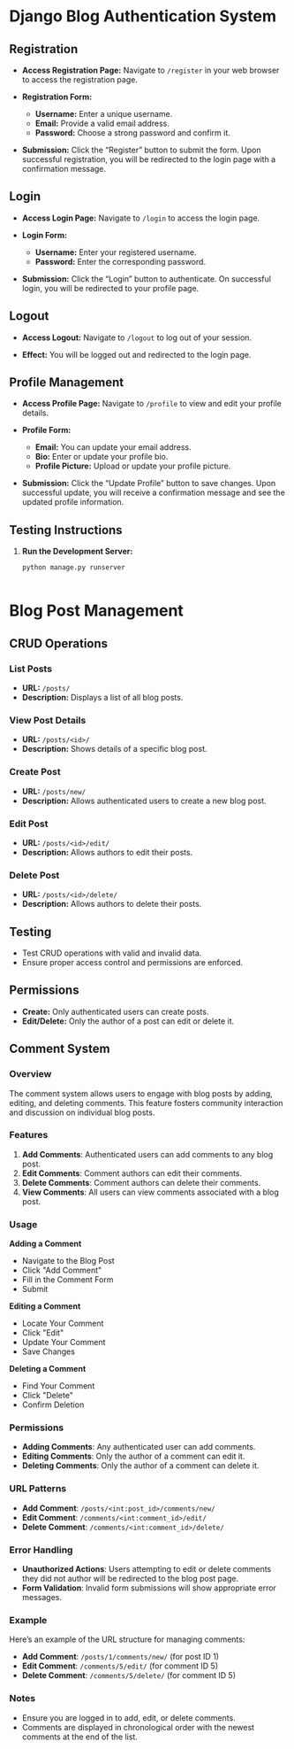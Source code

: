 # Django Blog Authentication System

## Registration

- **Access Registration Page:**
  Navigate to `/register` in your web browser to access the registration page.

- **Registration Form:**
  - **Username:** Enter a unique username.
  - **Email:** Provide a valid email address.
  - **Password:** Choose a strong password and confirm it.

- **Submission:**
  Click the “Register” button to submit the form.
  Upon successful registration, you will be redirected to the login page with a confirmation message.

## Login

- **Access Login Page:**
  Navigate to `/login` to access the login page.

- **Login Form:**
  - **Username:** Enter your registered username.
  - **Password:** Enter the corresponding password.

- **Submission:**
  Click the “Login” button to authenticate.
  On successful login, you will be redirected to your profile page.

## Logout

- **Access Logout:**
  Navigate to `/logout` to log out of your session.

- **Effect:**
  You will be logged out and redirected to the login page.

## Profile Management

- **Access Profile Page:**
  Navigate to `/profile` to view and edit your profile details.

- **Profile Form:**
  - **Email:** You can update your email address.
  - **Bio:** Enter or update your profile bio.
  - **Profile Picture:** Upload or update your profile picture.

- **Submission:**
  Click the “Update Profile” button to save changes.
  Upon successful update, you will receive a confirmation message and see the updated profile information.

## Testing Instructions

1. **Run the Development Server:**
   ```bash
   python manage.py runserver



# Blog Post Management

## CRUD Operations

### List Posts
- **URL:** `/posts/`
- **Description:** Displays a list of all blog posts.

### View Post Details
- **URL:** `/posts/<id>/`
- **Description:** Shows details of a specific blog post.

### Create Post
- **URL:** `/posts/new/`
- **Description:** Allows authenticated users to create a new blog post.

### Edit Post
- **URL:** `/posts/<id>/edit/`
- **Description:** Allows authors to edit their posts.

### Delete Post
- **URL:** `/posts/<id>/delete/`
- **Description:** Allows authors to delete their posts.

## Testing

- Test CRUD operations with valid and invalid data.
- Ensure proper access control and permissions are enforced.

## Permissions

- **Create:** Only authenticated users can create posts.
- **Edit/Delete:** Only the author of a post can edit or delete it.


## Comment System

### Overview
The comment system allows users to engage with blog posts by adding, editing, and deleting comments. This feature fosters community interaction and discussion on individual blog posts.

### Features
1. **Add Comments**: Authenticated users can add comments to any blog post.
2. **Edit Comments**: Comment authors can edit their comments.
3. **Delete Comments**: Comment authors can delete their comments.
4. **View Comments**: All users can view comments associated with a blog post.

### Usage
**Adding a Comment**
- Navigate to the Blog Post
- Click "Add Comment"
- Fill in the Comment Form
- Submit

**Editing a Comment**
- Locate Your Comment
- Click "Edit"
- Update Your Comment
- Save Changes

**Deleting a Comment**
- Find Your Comment
- Click "Delete"
- Confirm Deletion

### Permissions
- **Adding Comments**: Any authenticated user can add comments.
- **Editing Comments**: Only the author of a comment can edit it.
- **Deleting Comments**: Only the author of a comment can delete it.

### URL Patterns
- **Add Comment**: `/posts/<int:post_id>/comments/new/`
- **Edit Comment**: `/comments/<int:comment_id>/edit/`
- **Delete Comment**: `/comments/<int:comment_id>/delete/`

### Error Handling
- **Unauthorized Actions**: Users attempting to edit or delete comments they did not author will be redirected to the blog post page.
- **Form Validation**: Invalid form submissions will show appropriate error messages.

### Example
Here’s an example of the URL structure for managing comments:
- **Add Comment**: `/posts/1/comments/new/` (for post ID 1)
- **Edit Comment**: `/comments/5/edit/` (for comment ID 5)
- **Delete Comment**: `/comments/5/delete/` (for comment ID 5)

### Notes
- Ensure you are logged in to add, edit, or delete comments.
- Comments are displayed in chronological order with the newest comments at the end of the list.
